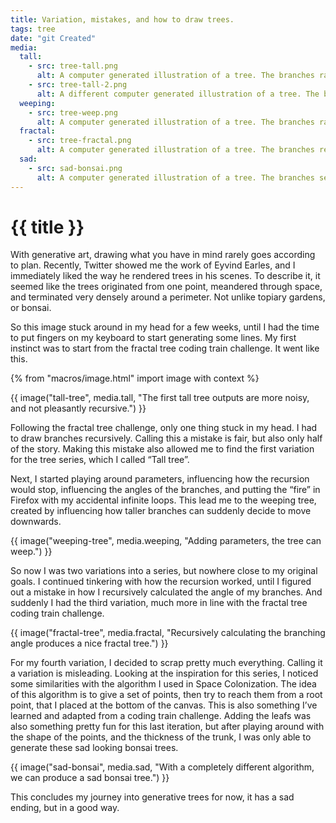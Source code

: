 ```yaml
---
title: Variation, mistakes, and how to draw trees.
tags: tree
date: "git Created"
media:
  tall:
    - src: tree-tall.png
      alt: A computer generated illustration of a tree. The branches randomly branch out to form a rather tall tree with many branches.
    - src: tree-tall-2.png
      alt: A different computer generated illustration of a tree. The branches randomly branch out to form a rather tall tree with many branches.
  weeping:
    - src: tree-weep.png
      alt: A computer generated illustration of a tree. The branches randomly branch out to form a wide tree. Towrds the top, branches suddenly drop dowwards to form a weeping tree.
  fractal:
    - src: tree-fractal.png
      alt: A computer generated illustration of a tree. The branches recursively branch out at the same angle relative to the previous branch. Some randomness is introduced by skipping some branches, rather than varying the branching angle.
  sad:
    - src: sad-bonsai.png
      alt: A computer generated illustration of a tree. The branches seek a number of invisible points forming an arch. The main trunk leans to the left at first, but comes back down on the right from the top of the tree.
---
```


# {{ title }}

With generative art, drawing what you have in mind rarely goes according to plan. Recently, Twitter showed me the work of Eyvind Earles, and I immediately liked the way he rendered trees in his scenes. To describe it, it seemed like the trees originated from one point, meandered through space, and terminated very densely around a perimeter. Not unlike topiary gardens, or bonsai.

So this image stuck around in my head for a few weeks, until I had the time to put fingers on my keyboard to start generating some lines. My first instinct was to start from the fractal tree coding train challenge. It went like this.

{% from "macros/image.html" import image with context %}

{{ image("tall-tree", media.tall, "The first tall tree outputs are more noisy, and not pleasantly recursive.") }}

Following the fractal tree challenge, only one thing stuck in my head. I had to draw branches recursively. Calling this a mistake is fair, but also only half of the story. Making this mistake also allowed me to find the first variation for the tree series, which I called “Tall tree”.

Next, I started playing around parameters, influencing how the recursion would stop, influencing the angles of the branches, and putting the “fire” in Firefox with my accidental infinite loops. This lead me to the weeping tree, created by influencing how taller branches can suddenly decide to move downwards.

{{ image("weeping-tree", media.weeping, "Adding parameters, the tree can weep.") }}

So now I was two variations into a series, but nowhere close to my original goals. I continued tinkering with how the recursion worked, until I figured out a mistake in how I recursively calculated the angle of my branches. And suddenly I had the third variation, much more in line with the fractal tree coding train challenge.

{{ image("fractal-tree", media.fractal, "Recursively calculating the branching angle produces a nice fractal tree.") }}

For my fourth variation, I decided to scrap pretty much everything. Calling it a variation is misleading. Looking at the inspiration for this series, I noticed some similarities with the algorithm I used in Space Colonization. The idea of this algorithm is to give a set of points, then try to reach them from a root point, that I placed at the bottom of the canvas. This is also something I’ve learned and adapted from a coding train challenge. Adding the leafs was also something pretty fun for this last iteration, but after playing around with the shape of the points, and the thickness of the trunk, I was only able to generate these sad looking bonsai trees.

{{ image("sad-bonsai", media.sad, "With a completely different algorithm, we can produce a sad bonsai tree.") }}

This concludes my journey into generative trees for now, it has a sad ending, but in a good way.
